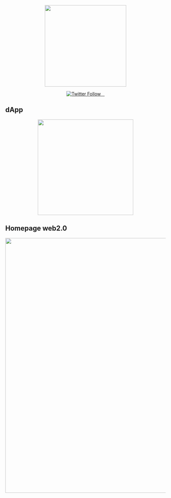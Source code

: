 <p align="center">
  <a >
    <picture>
      <source media="(prefers-color-scheme: dark)" srcset="https://i.ibb.co/m6H2WKR/PMT-1280x640-1.png">
      <img src="https://i.ibb.co/m6H2WKR/PMT-1280x640-1.png" height="256">
    </picture>
  </a>
</p>


<p align="center">
  <a aria-label="Vercel logo" href="https://twitter.com/publicmemetoken">
    <img alt="Twitter Follow" src="https://img.shields.io/twitter/follow/publicmemetoken
">
  </a>
  <a aria-label="NPM version" href="https://www.npmjs.com/package/next">
    <img alt="" src="https://img.shields.io/npm/v/npm">
  </a>
  <a aria-label="License" href="https://github.com/vercel/next.js/blob/canary/license.md">
    <img alt="" src="https://img.shields.io/bower/l/bootstrap">
  </a>
  <a aria-label="Join the community on Discord" href="https://discord.com/invite/cU5c552APM">
    <img alt="" src="https://img.shields.io/badge/discord-join%20our%20community-green">
  </a>
</p>

## dApp 
<p align="center">
  <a href="https://dapp.timetravelapes.com">
    <picture>
      <source media="(prefers-color-scheme: dark)" srcset="https://i.ibb.co/18nwCbM/homepage-snapshot.png">
      <img src="https://i.ibb.co/18nwCbM/homepage-snapshot.png" height="300">
    </picture>
    
  </a>
</p>

## Homepage web2.0 
<p align="center">
  <a href="https://timetravelapes.com">
    <picture>
      <source media="(prefers-color-scheme: dark)" srcset="https://i.ibb.co/tMJZB5M/homepage-snapshot2.png">
      <img src="https://i.ibb.co/tMJZB5M/homepage-snapshot2.png" width="800">
    </picture>
    
  </a>
</p> 
 
